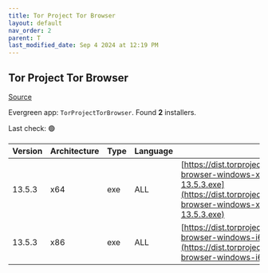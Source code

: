 ```yaml
---
title: Tor Project Tor Browser
layout: default
nav_order: 2
parent: T
last_modified_date: Sep 4 2024 at 12:19 PM
---
```


## Tor Project Tor Browser

[Source](https://www.torproject.org/)

Evergreen app: `TorProjectTorBrowser`. Found **2** installers.

Last check: 🟢

| Version | Architecture | Type | Language | URI                                                                                                                                                                                          |
| ------- | ------------ | ---- | -------- | -------------------------------------------------------------------------------------------------------------------------------------------------------------------------------------------- |
| 13.5.3  | x64          | exe  | ALL      | [https://dist.torproject.org/torbrowser/13.5.3/tor-browser-windows-x86_64-portable-13.5.3.exe](https://dist.torproject.org/torbrowser/13.5.3/tor-browser-windows-x86_64-portable-13.5.3.exe) |
| 13.5.3  | x86          | exe  | ALL      | [https://dist.torproject.org/torbrowser/13.5.3/tor-browser-windows-i686-portable-13.5.3.exe](https://dist.torproject.org/torbrowser/13.5.3/tor-browser-windows-i686-portable-13.5.3.exe)     |
